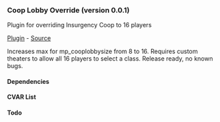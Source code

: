 ### Coop Lobby Override (version 0.0.1)
Plugin for overriding Insurgency Coop to 16 players

[Plugin](plugins/cooplobby.smx?raw=true) - [Source](scripting/cooplobby.sp)

Increases max for mp_cooplobbysize from 8 to 16. Requires custom theaters to allow all 16 players to select a class. Release ready, no known bugs.

#### Dependencies

#### CVAR List

#### Todo

